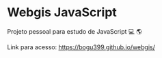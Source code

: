 # Webgis JavaScript

Projeto pessoal para estudo de JavaScript :computer: :earth_americas:

Link para acesso:
https://bogu399.github.io/webgis/
